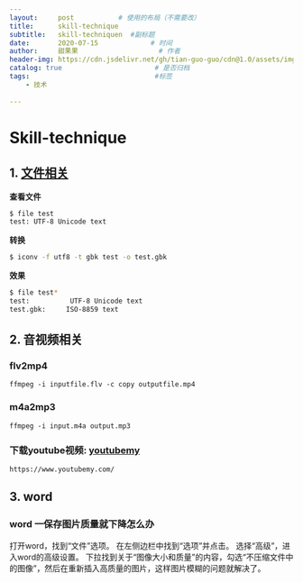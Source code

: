 ```yaml
---
layout:     post           # 使用的布局（不需要改）
title:      skill-technique
subtitle:   skill-techniquen  #副标题
date:       2020-07-15             # 时间
author:     甜果果                    # 作者
header-img: https://cdn.jsdelivr.net/gh/tian-guo-guo/cdn@1.0/assets/img/post-bg-debug.png    #背景图片
catalog: true                       # 是否归档
tags:                               #标签
    - 技术
 
---
```


# Skill-technique

## 1. [文件相关](https://www.jianshu.com/p/d5030db5da0e)

**查看文件**

```bash
$ file test
test: UTF-8 Unicode text
```

**转换**

```bash
$ iconv -f utf8 -t gbk test -o test.gbk
```

**效果**

```bash
$ file test*
test:          UTF-8 Unicode text
test.gbk:     ISO-8859 text
```

## 2. 音视频相关

### flv2mp4

```
ffmpeg -i inputfile.flv -c copy outputfile.mp4
```

### m4a2mp3

```
ffmpeg -i input.m4a output.mp3
```

### 下载youtube视频: [youtubemy](https://www.youtubemy.com/)

```
https://www.youtubemy.com/
```



## 3. word

### word 一保存图片质量就下降怎么办

打开word，找到“文件”选项。 在左侧边栏中找到“选项”并点击。 选择“高级”，进入word的高级设置。 下拉找到关于“图像大小和质量”的内容，勾选“不压缩文件中的图像”，然后在重新插入高质量的图片，这样图片模糊的问题就解决了。